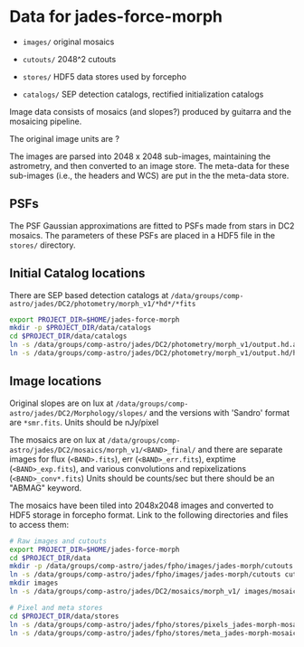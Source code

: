 Data for jades-force-morph
===============

* `images/` original mosaics

* `cutouts/` 2048^2 cutouts

* `stores/` HDF5 data stores used by forcepho

* `catalogs/` SEP detection catalogs, rectified initialization catalogs

Image data consists of mosaics (and slopes?) produced by guitarra and the mosaicing pipeline.

The original image units are ?

The images are parsed into 2048 x 2048 sub-images, maintaining the astrometry,
and then converted to an image store. The meta-data for these sub-images (i.e., the
headers and WCS) are put in the the meta-data store.

PSFs
----

The PSF Gaussian approximations are fitted to PSFs made from stars in DC2 mosaics.  The parameters of these PSFs are placed in a HDF5 file in the `stores/` directory.


Initial Catalog locations
-------------------------
There are SEP based detection catalogs at
`/data/groups/comp-astro/jades/DC2/photometry/morph_v1/*hd*/*fits`

```sh
export PROJECT_DIR=$HOME/jades-force-morph
mkdir -p $PROJECT_DIR/data/catalogs
cd $PROJECT_DIR/data/catalogs
ln -s /data/groups/comp-astro/jades/DC2/photometry/morph_v1/output.hd.all/hd_all.cat.fits hd_all.cat.fits
ln -s /data/groups/comp-astro/jades/DC2/photometry/morph_v1/output.hd/hd.cat.fits hd.cat.fits
```


Image locations
--------------

Original slopes are on lux at
`/data/groups/comp-astro/jades/DC2/Morphology/slopes/`
and the versions with 'Sandro' format are `*smr.fits`.
Units should be nJy/pixel

The mosaics are on lux at
`/data/groups/comp-astro/jades/DC2/mosaics/morph_v1/<BAND>_final/`
and there are separate images for flux (`<BAND>.fits`), err (`<BAND>_err.fits`), exptime (`<BAND>_exp.fits`), and various convolutions and repixelizations (`<BAND>_conv*.fits`)
Units should be counts/sec but there should be an "ABMAG" keyword.

The mosaics have been tiled into 2048x2048 images and converted to HDF5 storage in forcepho format.  Link to the following directories and files to access them:

```sh
# Raw images and cutouts
export PROJECT_DIR=$HOME/jades-force-morph
cd $PROJECT_DIR/data
mkdir -p /data/groups/comp-astro/jades/fpho/images/jades-morph/cutouts
ln -s /data/groups/comp-astro/jades/fpho/images/jades-morph/cutouts cutouts
mkdir images
ln -s /data/groups/comp-astro/jades/DC2/mosaics/morph_v1/ images/mosaics

# Pixel and meta stores
cd $PROJECT_DIR/data/stores
ln -s /data/groups/comp-astro/jades/fpho/stores/pixels_jades-morph-mosaic.h5 pixels_jades-morph-mosaic.h5
ln -s /data/groups/comp-astro/jades/fpho/stores/meta_jades-morph-mosaic.json meta_jades-morph-mosaic.json
```
